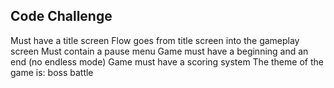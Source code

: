 ## Code Challenge

Must have a title screen
Flow goes from title screen into the gameplay screen
Must contain a pause menu
Game must have a beginning and an end (no endless mode)
Game must have a scoring system 
The theme of the game is: boss battle